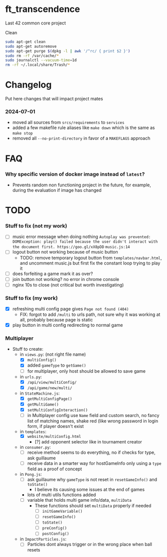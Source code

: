 # ft_transcendence
Last 42 common core project

Clean 
```sh
sudo apt-get clean
sudo apt-get autoremove
sudo apt-get purge $(dpkg -l | awk '/^rc/ { print $2 }')
sudo rm -rf /var/cache/*
sudo journalctl --vacuum-time=1d
rm -rf ~/.local/share/Trash/*
```

# Changelog
Put here changes that will impact project mates
### 2024-07-01
- moved all sources from `srcs/requirements` to `services`
- added a few makefile rule aliases like `make down` which is the same as `make stop`
- removed all `--no-print-directory` in favor of a `MAKEFLAGS` approach

# FAQ
### Why specific version of docker image instead of `latest`?
- Prevents random non functioning project in the future, for example, during the evaluation if image has changed

# TODO
### Stuff to fix (not my work)
- [ ] music error message when doing nothing `Autoplay was prevented: DOMException: play() failed because the user didn't interact with the document first. https://goo.gl/xX8pDD` `music.js:14`
- [ ] logout button not working because of music button
    - TODO: remove temporary logout button from `templates/navbar.html`, and uncomment music.js but first fix the constant loop trying to play it
- [ ] does forfeiting a game mark it as over?
- [ ] join button not working? no error in chrome console
- [ ] nginx 10s to close (not critical but worth investigating)
### Stuff to fix (my work)
- [x] refreshing multi config page gives `Page not found (404)`
    - FIX: forgot to add `/multi` to urls path, not sure why it was working at all, probably because page is static
- [x] play button in multi config redirecting to normal game
### Multiplayer
- Stuff to create:
    - in `views.py`: (not right file name)
        - [x] `multiConfig()`
        - [x] added `gameType` to `getGame()`
        - [ ] for multiplayer, only host should be allowed to save game
    - in `urls.py`:
        - [x] `/api/view/multiConfig/`
        - [x] `/api/game/new/multi/`
    - in `StateMachine.js`:
        - [x] `getMultiConfigPage()`
        - [x] `getMultiGame()`
        - [x] `setMultiConfigInteraction()`
        - [ ] in Multiplayer config use `Name` field and custom search, no fancy list of matching names, shake red (like wrong password in login form, if player doesn't exist
    - in `templates`:
        - [x] `website/multiConfig.html`
            - [?] add opponent selector like in tournament creator
    - in `consumer.py`:
        - [ ] receive method seems to do everything, no if checks for type, ask guillaume
        - [ ] receive data in a smarter way for hostGameInfo only using a `type` field as a proof of concept
    - in `Pong.js`:
        - [ ] ask guillaume why `gameType` is not reset in `resetGameInfo()` and `toState()`
            - I believe its causing some issues at the end of games
        - lots of multi utils functions added
        - [ ] variable that holds multi game info/data, `multiData`
            - These functions should set `multiData` properly if needed
                - [ ] `initGameVariable()`
                - [ ] `resetGameInfo()`
                - [ ] `toState()`
                - [ ] `preConfig()`
                - [ ] `postConfig()`
    - in `ImpactParticles.js`:
        - [ ] Particles dont always trigger or in the wrong place when ball resets
